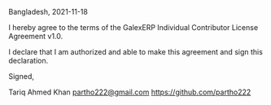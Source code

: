 Bangladesh, 2021-11-18

I hereby agree to the terms of the GalexERP Individual Contributor License
Agreement v1.0.

I declare that I am authorized and able to make this agreement and sign this
declaration.

Signed,

Tariq Ahmed Khan partho222@gmail.com https://github.com/partho222
